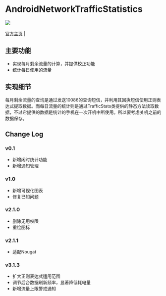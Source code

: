 # AndroidNetworkTrafficStatistics  
![](https://img.shields.io/github/release/sikuquanshu123/AndroidNetworkTrafficStatistics.svg)  

[官方主页](http://qiangge.me/articles/2016/05/21/android-network-traffic-statistics.html) |  

## 主要功能  
+ 实现每月剩余流量的计算，并提供校正功能
+ 统计每日使用的流量  

## 实现细节  
每月剩余流量的查询是通过发送10086的查询短信，并利用其回执短信使用正则表达式提取数据。而每日流量的统计则是通过TrafficStats类提供的静态方法读取数据，不过它提供的数据是统计的手机在一次开机中所使用。所以要考虑关机之前的数据保存。  

## Change Log  
### v0.1  
- 新增闲时统计功能  
- 新增通知管理  
### v1.0  
- 新增可视化图表  
- 修复已知问题  
### v2.1.0  
- 删除无用权限  
- 重绘图标  
### v2.1.1  
- 适配Nougat  
### v3.1.3  
- 扩大正则表达式适用范围  
- 调节后台数据刷新频率，显著降低耗电量  
- 新增流量上限警戒通知
